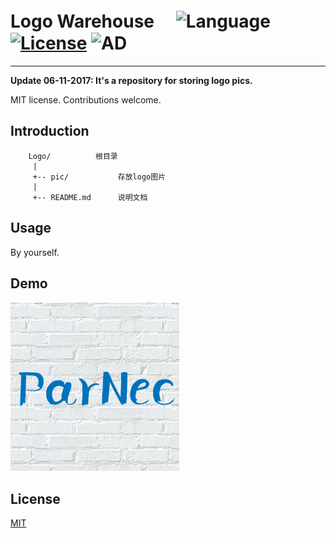 

# Logo Warehouse　 ![Language](https://img.shields.io/badge/format-jpg-orange.svg) [![License](https://img.shields.io/badge/license-MIT-blue.svg)](./LICENSE.md) ![AD](https://img.shields.io/badge/内部使用的-logo-ff69b4.svg)


-----------------


**Update 06-11-2017: It's a repository for storing logo pics.**

MIT license. Contributions welcome.

## Introduction

	    Logo/          根目录
	     |
	     +-- pic/           存放logo图片
	     |
	     +-- README.md      说明文档


## Usage

By yourself.

## Demo
![](https://github.com/parnec/Logo/blob/master/pic/parnec-logo-1.png)

## License

[MIT](https://github.com/parnec/Logo/blob/master/LICENSE.md)

